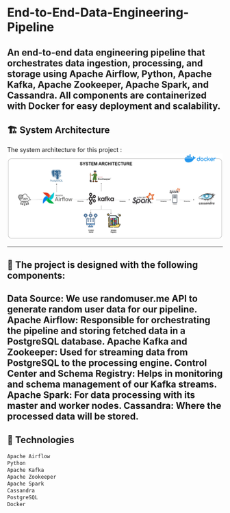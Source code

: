 # End-to-End-Data-Engineering-Pipeline
An end-to-end data engineering pipeline that orchestrates data ingestion, processing, and storage using Apache Airflow, Python, Apache Kafka, Apache Zookeeper, Apache Spark, and Cassandra. All components are containerized with Docker for easy deployment and scalability. 
---
## 🏗️ System Architecture

The system architecture for this project :
![System Architecture](system_architecture.jpeg)

---
## 🧱 The project is designed with the following components:

Data Source: We use randomuser.me API to generate random user data for our pipeline.
Apache Airflow: Responsible for orchestrating the pipeline and storing fetched data in a PostgreSQL database.
Apache Kafka and Zookeeper: Used for streaming data from PostgreSQL to the processing engine.
Control Center and Schema Registry: Helps in monitoring and schema management of our Kafka streams.
Apache Spark: For data processing with its master and worker nodes.
Cassandra: Where the processed data will be stored.
-----

## 🧰 Technologies

    Apache Airflow
    Python
    Apache Kafka
    Apache Zookeeper
    Apache Spark
    Cassandra
    PostgreSQL
    Docker

